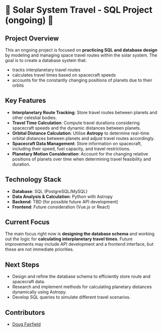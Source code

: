 # 🚀 Solar System Travel - SQL Project (ongoing) 🚀

## Project Overview
This an ongoing project is focused on **practicing SQL and database design** by modeling and managing space travel routes within the solar system. The goal is to create a database system that:
- tracks interplanetary travel routes
- calculates travel times based on spacecraft speeds
- accounts for the constantly changing positions of planets due to their orbits

## Key Features
- **Interplanetary Route Tracking**: Store travel routes between planets and other celestial bodies.
- **Travel Time Calculation**: Compute travel durations considering spacecraft speeds and the dynamic distances between planets.
- **Orbital Distance Calculation**: Utilise **Astropy** to determine real-time orbital distances between planets and adjust travel routes accordingly.
- **Spacecraft Data Management**: Store information on spacecraft, including their speed, fuel capacity, and travel restrictions.
- **Planetary Motion Consideration**: Account for the changing relative positions of planets over time when determining travel feasibility and duration.

## Technology Stack
- **Database**: SQL (PostgreSQL/MySQL)
- **Data Analysis & Calculation**: Python with Astropy
- **Backend**: TBD (for possible future API development)
- **Frontend**: Future consideration (Vue.js or React)

## Current Focus
The main focus right now is **designing the database schema** and working out the logic for **calculating interplanetary travel times**. Future improvements may include API development and a frontend interface, but these are not immediate priorities.

## Next Steps
- Design and refine the database schema to efficiently store route and spacecraft data.
- Research and implement methods for calculating planetary distances dynamically using Astropy.
- Develop SQL queries to simulate different travel scenarios.

## Contributors
- [Doug Fairfield](https://github.com/DougF-5749)

